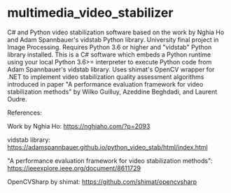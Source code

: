 # multimedia_video_stabilizer
C# and Python video stabilization software based on the work by Nghia Ho and Adam Spannbauer's vidstab Python library.
University final project in Image Processing.
Requires Python 3.6 or higher and "vidstab" Python library installed. 
This is a C# software which embeds a Python runtime using your local Python 3.6>= interpreter to execute Python code from Adam Spannbauer's vidstab library.
Uses shimat's OpenCV wrapper for .NET to implement video stabilization quality assessment algorithms introduced in paper "A performance
evaluation framework for video stabilization methods" by Wilko Guilluy, Azeddine Beghdadi, and Laurent Oudre.

References: 

Work by Nghia Ho: https://nghiaho.com/?p=2093

vidstab library: https://adamspannbauer.github.io/python_video_stab/html/index.html

"A performance evaluation framework for video stabilization methods": https://ieeexplore.ieee.org/document/8611729

OpenCVSharp by shimat: https://github.com/shimat/opencvsharp
